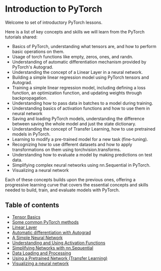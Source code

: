 # Introduction to PyTorch

Welcome to set of introductory PyTorch lessons.

Here is a list of key concepts and skills we will learn from the PyTorch tutorials shared:

* Basics of PyTorch, understanding what tensors are, and how to perform basic operations on them.
* Usage of torch functions like empty, zeros, ones, and randn.
* Understanding of automatic differentiation mechanism provided by PyTorch's Autograd.
* Understanding the concept of a Linear Layer in a neural network.
* Building a simple linear regression model using PyTorch tensors and Autograd.
* Training a simple linear regression model, including defining a loss function, an optimization function, and updating weights through backpropagation.
* Understanding how to pass data in batches to a model during training.
* Understanding basics of activation functions and how to use them in neural network
* Saving and loading PyTorch models, understanding the difference between saving the whole model and just the state dictionary.
* Understanding the concept of Transfer Learning, how to use pretrained models in PyTorch.
* Learning to modify a pre-trained model for a new task (fine-tuning).
* Recognizing how to use different datasets and how to apply transformations on them using torchvision.transforms.
* Understanding how to evaluate a model by making predictions on test data.
* Simplifying complex neural networks using nn.Sequential in PyTorch.
* Visualizing a neural network

Each of these concepts builds upon the previous ones, offering a progressive learning curve that covers the essential concepts and skills needed to build, train, and evaluate models with PyTorch.

## Table of contents

- [Tensor Basics](pytorch-1.md)
- [Some common PyTorch methods](pytorch-2.md)
- [Linear Layer](linearlayer.md)
- [Automatic differentiation with Autograd](autograd.md)
- [A Simple Neural Network](pytorch-3.md)
- [Understanding and Using Activation Functions](activation.md)
- [Simplifying Networks with nn.Sequential](seqmodel.md)
- [Data Loading and Processing](pytorch-4.md)
- [Using a Pretrained Network (Transfer Learning)](pytorch-5.md)
- [Visualizing a neural network](visualizenet.md)

